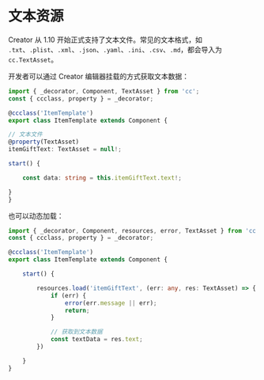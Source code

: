 # 文本资源

Creator 从 1.10 开始正式支持了文本文件。常见的文本格式，如 `.txt`、`.plist`、`.xml`、`.json`、`.yaml`、`.ini`、`.csv`、`.md`，都会导入为 `cc.TextAsset`。

开发者可以通过 Creator 编辑器挂载的方式获取文本数据：

```ts
import { _decorator, Component, TextAsset } from 'cc';
const { ccclass, property } = _decorator;

@ccclass('ItemTemplate')
export class ItemTemplate extends Component {

// 文本文件
@property(TextAsset)
itemGiftText: TextAsset = null!;

start() {

    const data: string = this.itemGiftText.text!;

}
}
```

也可以动态加载：

```ts
import { _decorator, Component, resources, error, TextAsset } from 'cc';
const { ccclass, property } = _decorator;

@ccclass('ItemTemplate')
export class ItemTemplate extends Component {

    start() {

        resources.load('itemGiftText', (err: any, res: TextAsset) => {
            if (err) {
                error(err.message || err);
                return;
            }

            // 获取到文本数据
            const textData = res.text;
        })

    }
}
```
